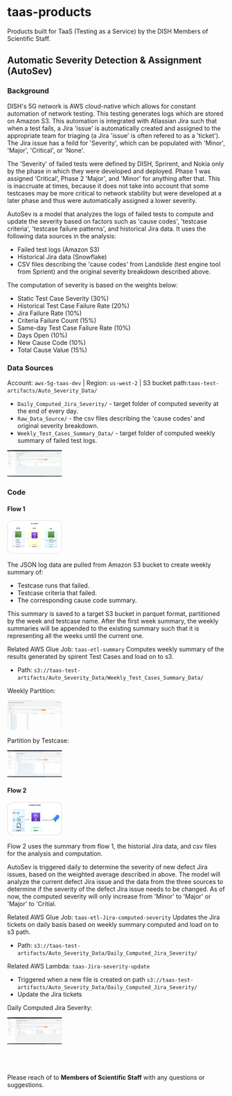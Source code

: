 # taas-products
Products built for TaaS (Testing as a Service) by the DISH Members of Scientific Staff.

## Automatic Severity Detection & Assignment (AutoSev)

### Background
DISH's 5G network is AWS cloud-native which allows for constant automation of network testing. This testing generates logs which are stored on Amazon S3. This automation is integrated with Atlassian Jira such that when a test fails, a Jira 'issue' is automatically created and assigned to the appropriate team for triaging (a Jira 'issue' is often refered to as a 'ticket'). The Jira issue has a feild for 'Severity', which can be populated with 'Minor', 'Major', 'Critical', or 'None'.

The 'Severity' of failed tests were defined by DISH, Sprirent, and Nokia only by the phase in which they were developed and deployed. Phase 1 was assigned ‘Critical’, Phase 2 'Major', and 'Minor' for anything after that. This is inaccruate at times, because it does not take into account that some testcases may be more critical to network stability but were developed at a later phase and thus were automatically assigned a lower severity.

AutoSev is a model that analyzes the logs of failed tests to compute and update the severity based on factors such as 'cause codes', 'testcase criteria', 'testcase failure patterns', and historical Jira data. It uses the following data sources in the analysis:
- Failed test logs (Amazon S3)
- Historical Jira data (Snowflake)
- CSV files describing the 'cause codes' from Landslide (test engine tool from Sprient) and the original severity breakdown described above.

The computation of severity is based on the weights below: 
- Static Test Case Severity (30%)
- Historical Test Case Failure Rate (20%)
- Jira Failure Rate (10%)
- Criteria Failure Count (15%)
- Same-day Test Case Failure Rate (10%)
- Days Open (10%)
- New Cause Code (10%)
- Total Cause Value (15%)

### Data Sources
Account: `aws-5g-taas-dev` | Region: `us-west-2` | S3 bucket path:`taas-test-artifacts/Auto_Severity_Data/`
- `Daily_Computed_Jira_Severity/` - target folder of computed severity at the end of every day.
- `Raw_Data_Source/` - the csv files describing the 'cause codes' and original severity breakdown.
- `Weekly_Test_Cases_Summary_Data/` - target folder of computed weekly summary of failed test logs.

<img src="images/auto_sev_s3_bucket.png" alt="AutoSev Bucket" width="25%" height="25%" title="AutoSev Bucket">

### Code
#### **Flow 1**
<img src="images/flow1.png" alt="Flow 1" width="25%" height="25%" title="Flow 1">

The JSON log data are pulled from Amazon S3 bucket to create weekly summary of:
- Testcase runs that failed.
- Testcase criteria that failed.
- The corresponding cause code summary. 

This summary is saved to a target S3 bucket in parquet format, partitioned by the week and testcase name. After the first week summary, the weekly summaries will be appended to the existing summary such that it is representing all the weeks until the current one.

Related AWS Glue Job: `taas-etl-summary` 
Computes weekly summary of the results generated by spirent Test Cases and load on to s3. 
- Path: `s3://taas-test-artifacts/Auto_Severity_Data/Weekly_Test_Cases_Summary_Data/`

Weekly Partition:

<img src="images/weekly_summary.png" alt="Weekly Partition" width="25%" height="25%" title="Weekly Partition">

Partition by Testcase:

<img src="images/weekly_summary2.png" alt="Partition by Testcase" width="25%" height="25%" title="Partition by Testcase">


#### **Flow 2**
<img src="images/flow2.png" alt="Flow 2" width="25%" height="25%" title="Flow 2">

Flow 2 uses the summary from flow 1, the historial Jira data, and csv files for the analysis and computation.

AutoSev is triggered daily to determine the severity of new defect Jira issues, based on the weighted average described in above. The model will analyze the current defect Jira issue and the data from the three sources to determine if the severity of the defect Jira issue needs to be changed. As of now, the computed severity will only increase from 'Minor' to 'Major' or 'Major' to 'Critial. 

Related AWS Glue Job: `taas-etl-Jira-computed-severity`
Updates the Jira tickets on daily basis based on weekly summary computed and load on to s3 path.
- Path: `s3://taas-test-artifacts/Auto_Severity_Data/Daily_Computed_Jira_Severity/`

Related AWS Lambda: `taas-Jira-severity-update`
- Triggered when a new file is created on path `s3://taas-test-artifacts/Auto_Severity_Data/Daily_Computed_Jira_Severity/`
- Update the Jira tickets

Daily Computed Jira Severity:

<img src="images/daily_computed_jira_severity.png" alt="Daily Computed Jira Severity" width="25%" height="25%" title="Daily Computed Jira Severity">
<br/><br/>
<br/><br/>

Please reach of to **Members of Scientific Staff** with any questions or suggestions. 
